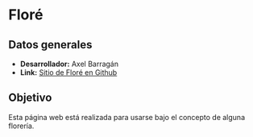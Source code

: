 # Floré

## Datos generales
* **Desarrollador:** Axel Barragán
* **Link:** [Sitio de Floré en Github](https://axelbarragan.github.io/flore)

## Objetivo
Esta página web está realizada para usarse bajo el concepto de alguna florería.
